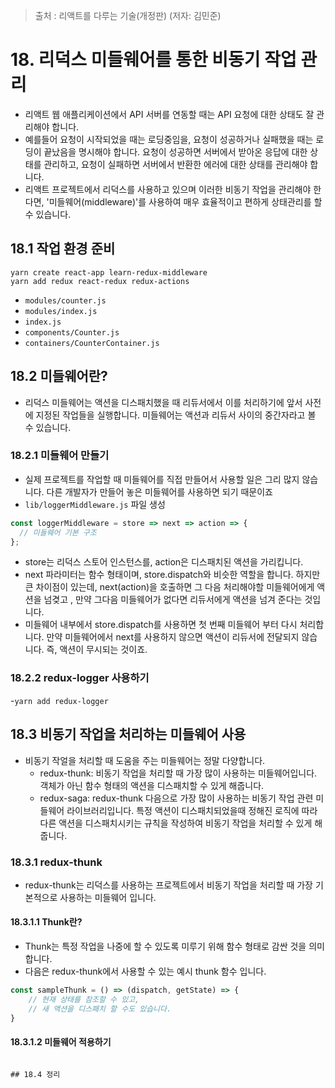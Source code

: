 > 출처 : 리액트를 다루는 기술(개정판) (저자: 김민준)

# 18. 리덕스 미들웨어를 통한 비동기 작업 관리
- 리액트 웹 애플리케이션에서 API 서버를 연동할 때는 API 요청에 대한 상태도 잘 관리해야 합니다.
- 예를들어 요청이 시작되었을 때는 로딩중임을, 요청이 성공하거나 실패했을 때는 로딩이 끝났음을 명시해야 합니다.
  요청이 성공하면 서버에서 받아온 응답에 대한 상태를 관리하고, 요청이 실패하면 서버에서 반환한 에러에 대한 상태를 관리해야 합니다.
- 리액트 프로젝트에서 리덕스를 사용하고 있으며 이러한 비동기 작업을 관리해야 한다면, '미들웨어(middleware)'를 사용하여 매우
  효율적이고 편하게 상태관리를 할 수 있습니다.
  
## 18.1 작업 환경 준비
```shell
yarn create react-app learn-redux-middleware
yarn add redux react-redux redux-actions
```
- `modules/counter.js`
- `modules/index.js`
- `index.js`
- `components/Counter.js`
- `containers/CounterContainer.js`

## 18.2 미들웨어란?
- 리덕스 미들웨어는 액션을 디스패치했을 때 리듀서에서 이를 처리하기에 앞서 사전에 지정된 작업들을 실행합니다.
  미들웨어는 액션과 리듀서 사이의 중간자라고 볼 수 있습니다.
  
### 18.2.1 미들웨어 만들기
- 실제 프로젝트를 작업할 때 미들웨어를 직접 만들어서 사용할 일은 그리 많지 않습니다. 다른 개발자가 만들어 놓은 미들웨어를 사용하면
  되기 때문이죠
- `lib/loggerMiddleware.js` 파일 생성
```javascript
const loggerMiddleware = store => next => action => {
  // 미들웨어 기본 구조  
};
```
- store는 리덕스 스토어 인스턴스를, action은 디스패치된 액션을 가리킵니다.
- next 파라미터는 함수 형태이며, store.dispatch와 비슷한 역할을 합니다. 하지만 큰 차이점이 있는데, next(action)을 호출하면
  그 다음 처리해야할 미들웨어에게 액션을 넘겾고 , 만약 그다음 미들웨어가 없다면 리듀서에게 액션을 넘겨 준다는 것입니다.
- 미들웨어 내부에서 store.dispatch를 사용하면 첫 번째 미들웨어 부터 다시 처리합니다. 만약 미들웨어에서 next를 사용하지 않으면
  액션이 리듀서에 전달되지 않습니다. 즉, 액션이 무시되는 것이죠.
  
### 18.2.2 redux-logger 사용하기
-`yarn add redux-logger`

## 18.3 비동기 작업을 처리하는 미들웨어 사용
- 비동기 작얼을 처리할 때 도움을 주는 미들웨어는 정말 다양합니다. 
    * redux-thunk: 비동기 작업을 처리할 때 가장 많이 사용하는 미들웨어입니다. 객체가 아닌 함수 형태의 액션을 디스패치할 수 있게 해줍니다.
    * redux-saga: redux-thunk 다음으로 가장 많이 사용하는 비동기 작업 관련 미들웨어 라이브러리입니다. 특정 액션이 디스패치되었을때
      정해진 로직에 따라 다른 액션을 디스패치시키는 규칙을 작성하여 비동기 작업을 처리할 수 있게 해줍니다.
  
### 18.3.1 redux-thunk
- redux-thunk는 리덕스를 사용하는 프로젝트에서 비동기 작업을 처리할 때 가장 기본적으로 사용하는 미들웨어 입니다.

#### 18.3.1.1 Thunk란?
- Thunk는 특정 작업을 나중에 할 수 있도록 미루기 위해 함수 형태로 감싼 것을 의미합니다. 
- 다음은 redux-thunk에서 사용할 수 있는 예시 thunk 함수 입니다.
```javascript
const sampleThunk = () => (dispatch, getState) => {
    // 현재 상태를 참조할 수 있고,
    // 새 액션을 디스패치 할 수도 있습니다.
}
```

#### 18.3.1.2 미들웨어 적용하기

```

## 18.4 정리